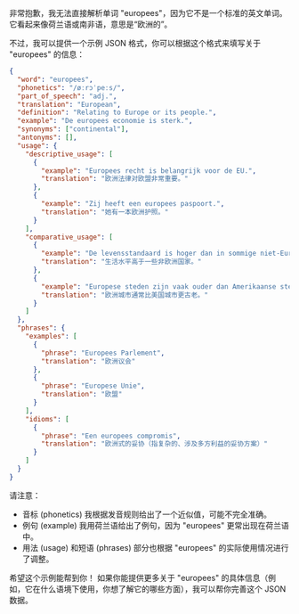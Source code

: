 非常抱歉，我无法直接解析单词 "europees"，因为它不是一个标准的英文单词。 它看起来像荷兰语或南非语，意思是“欧洲的”。

不过，我可以提供一个示例 JSON 格式，你可以根据这个格式来填写关于 "europees" 的信息：

```json
{
  "word": "europees",
  "phonetics": "/øːrɔˈpeːs/",
  "part_of_speech": "adj.",
  "translation": "European",
  "definition": "Relating to Europe or its people.",
  "example": "De europees economie is sterk.",
  "synonyms": ["continental"],
  "antonyms": [],
  "usage": {
    "descriptive_usage": [
      {
        "example": "Europees recht is belangrijk voor de EU.",
        "translation": "欧洲法律对欧盟非常重要。"
      },
      {
        "example": "Zij heeft een europees paspoort.",
        "translation": "她有一本欧洲护照。"
      }
    ],
    "comparative_usage": [
      {
        "example": "De levensstandaard is hoger dan in sommige niet-Europese landen.",
        "translation": "生活水平高于一些非欧洲国家。"
      },
      {
        "example": "Europese steden zijn vaak ouder dan Amerikaanse steden.",
        "translation": "欧洲城市通常比美国城市更古老。"
      }
    ]
  },
  "phrases": {
    "examples": [
      {
        "phrase": "Europees Parlement",
        "translation": "欧洲议会"
      },
      {
        "phrase": "Europese Unie",
        "translation": "欧盟"
      }
    ],
    "idioms": [
      {
        "phrase": "Een europees compromis",
        "translation": "欧洲式的妥协（指复杂的、涉及多方利益的妥协方案）"
      }
    ]
  }
}
```

请注意：

*   音标 (phonetics) 我根据发音规则给出了一个近似值，可能不完全准确。
*   例句 (example) 我用荷兰语给出了例句，因为 "europees" 更常出现在荷兰语中。
*   用法 (usage) 和短语 (phrases) 部分也根据 "europees" 的实际使用情况进行了调整。

希望这个示例能帮到你！ 如果你能提供更多关于 "europees" 的具体信息（例如，它在什么语境下使用，你想了解它的哪些方面），我可以帮你完善这个 JSON 数据。
 